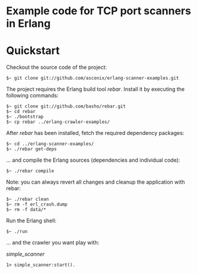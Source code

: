 Example code for TCP port scanners in Erlang
============================================

Quickstart
==========

Checkout the source code of the project:

    $~ git clone git://github.com/asconix/erlang-scanner-examples.git

The project requires the Erlang build tool *rebar*. Install it by executing the following commands:

    $~ git clone git://github.com/basho/rebar.git
    $~ cd rebar
    $~ ./bootstrap
    $~ cp rebar ../erlang-crawler-examples/

After *rebar* has been installed, fetch the required dependency packages:

    $~ cd ../erlang-scanner-examples/
    $~ ./rebar get-deps
    
... and compile the Erlang sources (dependencies and individual code):

    $~ ./rebar compile
    
Note: you can always revert all changes and cleanup the application with rebar:

    $~ ./rebar clean 
    $~ rm -f erl_crash.dump
    $~ rm -f data/*

Run the Erlang shell:

    $~ ./run

... and the crawler you want play with:

*simple_scanner*

    1> simple_scanner:start().

